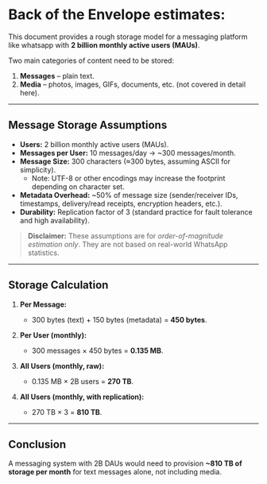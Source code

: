 # Back of the Envelope estimates:

This document provides a rough storage model for a messaging platform like whatsapp with **2 billion monthly active users (MAUs)**.  

Two main categories of content need to be stored:

1. **Messages** – plain text.  
2. **Media** – photos, images, GIFs, documents, etc. (not covered in detail here).  

---

## Message Storage Assumptions

- **Users:** 2 billion monthly active users (MAUs).  
- **Messages per User:** 10 messages/day → ~300 messages/month.  
- **Message Size:** 300 characters (≈300 bytes, assuming ASCII for simplicity).  
  - Note: UTF-8 or other encodings may increase the footprint depending on character set.  
- **Metadata Overhead:** ~50% of message size (sender/receiver IDs, timestamps, delivery/read receipts, encryption headers, etc.).  
- **Durability:** Replication factor of 3 (standard practice for fault tolerance and high availability).  

> **Disclaimer:** These assumptions are for *order-of-magnitude estimation only*. They are not based on real-world WhatsApp statistics.  

---

## Storage Calculation

1. **Per Message:**  
   - 300 bytes (text) + 150 bytes (metadata) = **450 bytes**.  

2. **Per User (monthly):**  
   - 300 messages × 450 bytes = **0.135 MB**.  

3. **All Users (monthly, raw):**  
   - 0.135 MB × 2B users = **270 TB**.  

4. **All Users (monthly, with replication):**  
   - 270 TB × 3 = **810 TB**.  

---

## Conclusion

A messaging system with 2B DAUs would need to provision **~810 TB of storage per month** for text messages alone, not including media.  

